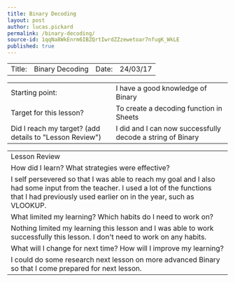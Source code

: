 ```yaml
---
title: Binary Decoding
layout: post
author: lucas.pickard
permalink: /binary-decoding/
source-id: 1qqNa8WkEnrm6IBZQrtIwrdZZzewetoar7nfugK_WkLE
published: true
---
```

<table>
  <tr>
    <td>Title:  </td>
    <td>Binary Decoding</td>
    <td> Date:  </td>
    <td>24/03/17</td>
  </tr>
</table>


<table>
  <tr>
    <td>Starting point:</td>
    <td>I have a good knowledge of Binary </td>
  </tr>
  <tr>
    <td>Target for this lesson?</td>
    <td>To create a decoding function in Sheets</td>
  </tr>
  <tr>
    <td>Did I reach my target? 
(add details to "Lesson Review")</td>
    <td>I did and I can now successfully decode a string of Binary</td>
  </tr>
</table>


<table>
  <tr>
    <td>Lesson Review</td>
  </tr>
  <tr>
    <td>How did I learn? What strategies were effective? </td>
  </tr>
  <tr>
    <td>I self persevered so that I was able to reach my goal and I also had some input from the teacher. I used a lot of the functions that I had previously used earlier on in the year, such as VLOOKUP.</td>
  </tr>
  <tr>
    <td>What limited my learning? Which habits do I need to work on? </td>
  </tr>
  <tr>
    <td>Nothing limited my learning this lesson and I was able to work successfully this lesson. I don't need to work on any habits.</td>
  </tr>
  <tr>
    <td>What will I change for next time? How will I improve my learning?</td>
  </tr>
  <tr>
    <td>I could do some research next lesson on more advanced Binary so that I come prepared for next lesson.</td>
  </tr>
</table>



